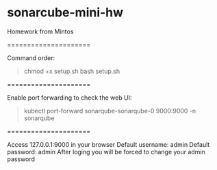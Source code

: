 # sonarcube-mini-hw
Homework from Mintos

=====================

Command order:
>chmod +x setup.sh
>bash setup.sh

=====================

Enable port forwarding to check the web UI:
>kubectl port-forward sonarqube-sonarqube-0 9000:9000 -n sonarqube

=====================

Access 127.0.0.1:9000 in your browser
Default username: admin
Default password: admin
After loging you will be forced to change your admin password